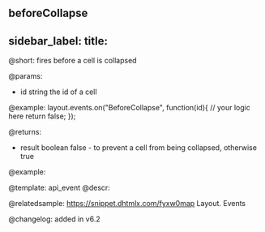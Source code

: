 beforeCollapse
---
sidebar_label: 
title: 
---          

@short: fires before a cell is collapsed

@params:
- id		string		the id of a cell


@example:
layout.events.on("BeforeCollapse", function(id){
	// your logic here
    return false;
});

@returns:
- result	boolean		false - to prevent a cell from being collapsed, otherwise true



@example:



@template: api_event
@descr:

@relatedsample: https://snippet.dhtmlx.com/fyxw0map	Layout. Events

@changelog:
added in v6.2

